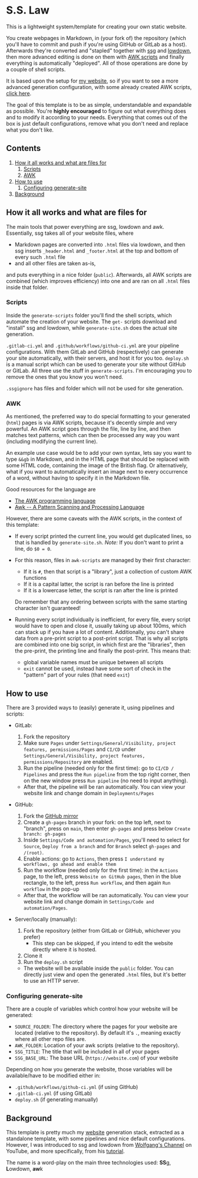 # S.S. Law

This is a lightweight system/template for creating your own static website.

You create webpages in Markdown, in (your fork of) the repository (which you'll have to commit and push if you're using GitHub or GitLab as a host).
Afterwards they're converted and "stapled" together with [ssg](https://romanzolotarev.com/ssg.html) and [lowdown](https://kristaps.bsd.lv/lowdown/), then more advanced editing is done on them with [AWK scripts](#awk) and finally everything is automatically "deployed".
All of those operations are done by a couple of shell scripts.

It is based upon the setup for [my website](https://syndamia.com), so if you want to see a more advanced generation configuration, with some already created AWK scripts, [click here](https://gitlab.com/Syndamia/syndamiadotcom).

The goal of this template is to be as simple, understandable and expandable as possible.
You're **highly encouraged** to figure out what everything does and to modify it according to your needs.
Everything that comes out of the box is just default configurations, remove what you don't need and replace what you don't like.

## Contents

1. [How it all works and what are files for](#how-it-all-works-and-what-are-files-for)
   1. [Scripts](#scripts)
   2. [AWK](#awk)
2. [How to use](#how-to-use)
   1. [Configuring generate-site](#configuring-generate-site)
3. [Background](#background)

## How it all works and what are files for

The main tools that power everything are ssg, lowdown and awk.
Essentially, ssg takes all of your website files, where

- Markdown pages are converted into `.html` files via lowdown, and then ssg inserts `_header.html` and `_footer.html` at the top and bottom of every such `.html` file
- and all other files are taken as-is,

and puts everything in a nice folder (`public`).
Afterwards, all AWK scripts are combined (which improves efficiency) into one and are ran on all `.html` files inside that folder.

### Scripts

Inside the `generate-scripts` folder you'll find the shell scripts, which automate the creation of your website.
The `get-` scripts download and "install" ssg and lowdown, while `generate-site.sh` does the actual site generation.

`.gitlab-ci.yml` and `.github/workflows/github-ci.yml` are your pipeline configurations.
With them GitLab and GitHub (respectively) can generate your site automatically, with their servers, and host it for you too.
`deploy.sh` is a manual script which can be used to generate your site without GitHub or GitLab.
All three use the stuff in `generate-scripts`.
I'm encouraging you to remove the ones that you know you won't need.

`.ssgignore` has files and folder which will not be used for site generation.

### AWK

As mentioned, the preferred way to do special formatting to your generated (`html`) pages is via AWK scripts, because it's decently simple and very powerful.
An AWK script goes through the file, line by line, and then matches text patterns, which can then be processed any way you want (including modifying the current line).

An example use case would be to add your own syntax, lets say you want to type `&&gb` in Markdown, and in the HTML page that should be replaced with some HTML code, containing the image of the British flag.
Or alternatively, what if you want to automatically insert an image next to every occurrence of a word, without having to specify it in the Markdown file.

Good resources for the language are

- [The AWK programming language](https://archive.org/details/pdfy-MgN0H1joIoDVoIC7)
- [Awk -- A Pattern Scanning and Processing Language](https://www.researchgate.net/publication/2425273_Awk_---_A_Pattern_Scanning_and_Processing_Language_Second_Edition)

However, there are some caveats with the AWK scripts, in the context of this template:

- If every script printed the current line, you would get duplicated lines, so that is handled by `generate-site.sh`.
  *Note:* If you don't want to print a line, do `$0 = 0`.
- For this reason, files in `awk-scripts` are managed by their first character:
  
  + If it is `#`, then that script is a "library", just a collection of custom AWK functions
  + If it is a capital latter, the script is ran before the line is printed
  + If it is a lowercase letter, the script is ran after the line is printed

  Do remember that any ordering between scripts with the same starting character isn't guaranteed!

- Running every script individually is inefficient, for every file, every script would have to open and close it, usually taking up about 100ms, which can stack up if you have a lot of content.
  Additionally, you can't share data from a pre-print script to a post-print script.
  That is why all scripts are combined into one big script, in which first are the "libraries", then the pre-print, the printing line and finally the post-print.
  This means that:

  + global variable names must be unique between all scripts
  + `exit` cannot be used, instead have some sort of check in the "pattern" part of your rules (that need `exit`)

## How to use

There are 3 provided ways to (easily) generate it, using pipelines and scripts:

- GitLab:
  1. Fork the repository
  2. Make sure `Pages` under `Settings/General/Visibility, project features, permissions/Pages` and `CI/CD` under `Settings/General/Visibility, project features, permissions/Repository` are enabled.
  3. Run the pipeline (needed only for the first time): go to `CI/CD / Pipelines` and press the `Run pipeline` from the top right corner, then on the new window press `Run pipeline` (no need to input anything).

  - After that, the pipeline will be ran automatically.
    You can view your website link and change domain in `Deployments/Pages`

- GitHub:
  1. Fork the [GitHub mirror](https://github.com/Syndamia/ss-law)
  2. Create a `gh-pages` branch in your fork: on the top left, next to "branch", press on `main`, then enter `gh-pages` and press below `Create branch: gh-pages`
  3. Inside `Settings/Code and automation/Pages`, you'll need to select for `Source`, `Deploy from a branch` and for `Branch` select `gh-pages` and `/(root)`.
  4. Enable actions: go to `Actions`, then press `I understand my workflows, go ahead and enable them`
  5. Run the workflow (needed only for the first time): in the `Actions` page, to the left, press `Website on GitHub pages`, then in the blue rectangle, to the left, press `Run workflow`, and then again `Run workflow` in the pop-up

  - After that, the workflow will be ran automatically.
    You can view your website link and change domain in `Settings/Code and automation/Pages`.

- Server/locally (manually):
  1. Fork the repository (either from GitLab or GitHub, whichever you prefer)
     + This step can be skipped, if you intend to edit the website directly where it is hosted.
  2. Clone it
  3. Run the `deploy.sh` script
  
  - The website will be available inside the `public` folder.
    You can directly just view and open the generated `.html` files, but it's better to use an HTTP server.

### Configuring generate-site

There are a couple of variables which control how your website will be generated:

- `SOURCE_FOLDER`: The directory where the pages for your website are located (relative to the repository).
  By default it's `.`, meaning exactly where all other repo files are.
- `AWK_FOLDER`: Location of your awk scripts (relative to the repository).
- `SSG_TITLE`: The title that will be included in all of your pages
- `SSG_BASE_URL`: The base URL (`https://website.com`) of your website

Depending on how you generate the website, those variables will be available/have to be modified either in:

- `.github/workflows/github-ci.yml` (if using GitHub)
- `.gitlab-ci.yml` (if using GitLab)
- `deploy.sh` (if generating manually)

## Background

This template is pretty much my [website](https://gitlab.com/Syndamia/syndamiadotcom) generation stack, extracted as a standalone template, with some pipelines and nice default configurations.
However, I was introduced to ssg and lowdown from [Wolfgang's Channel](https://www.youtube.com/channel/UCsnGwSIHyoYN0kiINAGUKxg) on YouTube, and more specifically, from his [tutorial](https://www.youtube.com/watch?v=N_ttw2Dihn8).

The name is a word-play on the main three technologies used: **SS**g, **L**owdown, **aw**k
